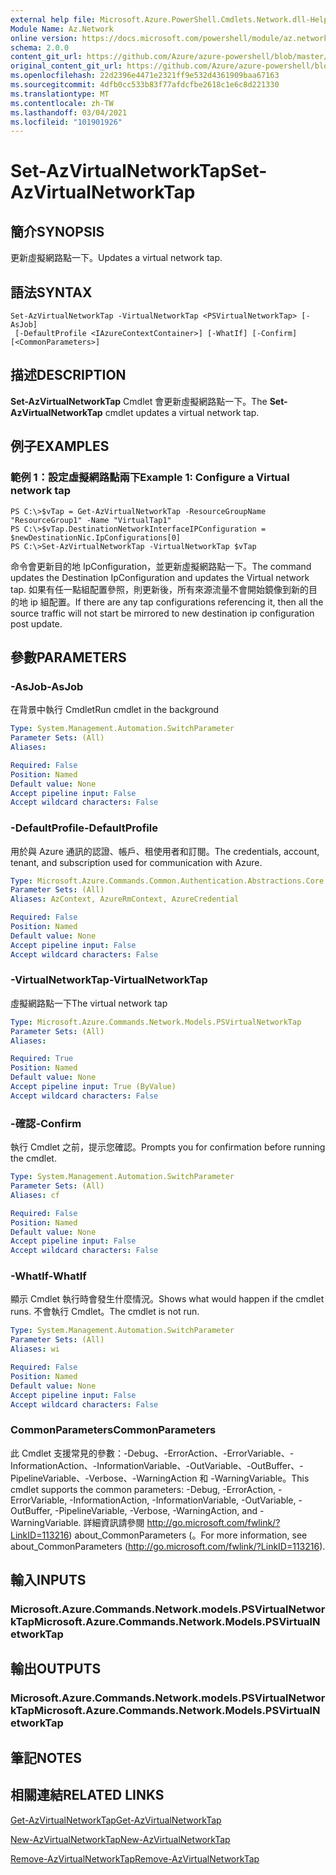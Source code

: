 ```yaml
---
external help file: Microsoft.Azure.PowerShell.Cmdlets.Network.dll-Help.xml
Module Name: Az.Network
online version: https://docs.microsoft.com/powershell/module/az.network/set-azvirtualnetworktap
schema: 2.0.0
content_git_url: https://github.com/Azure/azure-powershell/blob/master/src/Network/Network/help/Set-AzVirtualNetworkTap.md
original_content_git_url: https://github.com/Azure/azure-powershell/blob/master/src/Network/Network/help/Set-AzVirtualNetworkTap.md
ms.openlocfilehash: 22d2396e4471e2321ff9e532d4361909baa67163
ms.sourcegitcommit: 4dfb0cc533b83f77afdcfbe2618c1e6c8d221330
ms.translationtype: MT
ms.contentlocale: zh-TW
ms.lasthandoff: 03/04/2021
ms.locfileid: "101901926"
---
```

# <span data-ttu-id="90dee-101">Set-AzVirtualNetworkTap</span><span class="sxs-lookup"><span data-stu-id="90dee-101">Set-AzVirtualNetworkTap</span></span>

## <span data-ttu-id="90dee-102">簡介</span><span class="sxs-lookup"><span data-stu-id="90dee-102">SYNOPSIS</span></span>
<span data-ttu-id="90dee-103">更新虛擬網路點一下。</span><span class="sxs-lookup"><span data-stu-id="90dee-103">Updates a virtual network tap.</span></span>

## <span data-ttu-id="90dee-104">語法</span><span class="sxs-lookup"><span data-stu-id="90dee-104">SYNTAX</span></span>

```
Set-AzVirtualNetworkTap -VirtualNetworkTap <PSVirtualNetworkTap> [-AsJob]
 [-DefaultProfile <IAzureContextContainer>] [-WhatIf] [-Confirm] [<CommonParameters>]
```

## <span data-ttu-id="90dee-105">描述</span><span class="sxs-lookup"><span data-stu-id="90dee-105">DESCRIPTION</span></span>
<span data-ttu-id="90dee-106">**Set-AzVirtualNetworkTap** Cmdlet 會更新虛擬網路點一下。</span><span class="sxs-lookup"><span data-stu-id="90dee-106">The **Set-AzVirtualNetworkTap** cmdlet updates a virtual network tap.</span></span>

## <span data-ttu-id="90dee-107">例子</span><span class="sxs-lookup"><span data-stu-id="90dee-107">EXAMPLES</span></span>

### <span data-ttu-id="90dee-108">範例 1：設定虛擬網路點兩下</span><span class="sxs-lookup"><span data-stu-id="90dee-108">Example 1: Configure a Virtual network tap</span></span>
```
PS C:\>$vTap = Get-AzVirtualNetworkTap -ResourceGroupName "ResourceGroup1" -Name "VirtualTap1"
PS C:\>$vTap.DestinationNetworkInterfaceIPConfiguration = $newDestinationNic.IpConfigurations[0]
PS C:\>Set-AzVirtualNetworkTap -VirtualNetworkTap $vTap
```

<span data-ttu-id="90dee-109">命令會更新目的地 IpConfiguration，並更新虛擬網路點一下。</span><span class="sxs-lookup"><span data-stu-id="90dee-109">The command updates the Destination IpConfiguration and updates the Virtual network tap.</span></span>
<span data-ttu-id="90dee-110">如果有任一點組配置參照，則更新後，所有來源流量不會開始鏡像到新的目的地 ip 組配置。</span><span class="sxs-lookup"><span data-stu-id="90dee-110">If there are any tap configurations referencing it, then all the source traffic will not start be mirrored to new destination ip configuration post update.</span></span>

## <span data-ttu-id="90dee-111">參數</span><span class="sxs-lookup"><span data-stu-id="90dee-111">PARAMETERS</span></span>

### <span data-ttu-id="90dee-112">-AsJob</span><span class="sxs-lookup"><span data-stu-id="90dee-112">-AsJob</span></span>
<span data-ttu-id="90dee-113">在背景中執行 Cmdlet</span><span class="sxs-lookup"><span data-stu-id="90dee-113">Run cmdlet in the background</span></span>

```yaml
Type: System.Management.Automation.SwitchParameter
Parameter Sets: (All)
Aliases:

Required: False
Position: Named
Default value: None
Accept pipeline input: False
Accept wildcard characters: False
```

### <span data-ttu-id="90dee-114">-DefaultProfile</span><span class="sxs-lookup"><span data-stu-id="90dee-114">-DefaultProfile</span></span>
<span data-ttu-id="90dee-115">用於與 Azure 通訊的認證、帳戶、租使用者和訂閱。</span><span class="sxs-lookup"><span data-stu-id="90dee-115">The credentials, account, tenant, and subscription used for communication with Azure.</span></span>

```yaml
Type: Microsoft.Azure.Commands.Common.Authentication.Abstractions.Core.IAzureContextContainer
Parameter Sets: (All)
Aliases: AzContext, AzureRmContext, AzureCredential

Required: False
Position: Named
Default value: None
Accept pipeline input: False
Accept wildcard characters: False
```

### <span data-ttu-id="90dee-116">-VirtualNetworkTap</span><span class="sxs-lookup"><span data-stu-id="90dee-116">-VirtualNetworkTap</span></span>
<span data-ttu-id="90dee-117">虛擬網路點一下</span><span class="sxs-lookup"><span data-stu-id="90dee-117">The virtual network tap</span></span>

```yaml
Type: Microsoft.Azure.Commands.Network.Models.PSVirtualNetworkTap
Parameter Sets: (All)
Aliases:

Required: True
Position: Named
Default value: None
Accept pipeline input: True (ByValue)
Accept wildcard characters: False
```

### <span data-ttu-id="90dee-118">-確認</span><span class="sxs-lookup"><span data-stu-id="90dee-118">-Confirm</span></span>
<span data-ttu-id="90dee-119">執行 Cmdlet 之前，提示您確認。</span><span class="sxs-lookup"><span data-stu-id="90dee-119">Prompts you for confirmation before running the cmdlet.</span></span>

```yaml
Type: System.Management.Automation.SwitchParameter
Parameter Sets: (All)
Aliases: cf

Required: False
Position: Named
Default value: None
Accept pipeline input: False
Accept wildcard characters: False
```

### <span data-ttu-id="90dee-120">-WhatIf</span><span class="sxs-lookup"><span data-stu-id="90dee-120">-WhatIf</span></span>
<span data-ttu-id="90dee-121">顯示 Cmdlet 執行時會發生什麼情況。</span><span class="sxs-lookup"><span data-stu-id="90dee-121">Shows what would happen if the cmdlet runs.</span></span>
<span data-ttu-id="90dee-122">不會執行 Cmdlet。</span><span class="sxs-lookup"><span data-stu-id="90dee-122">The cmdlet is not run.</span></span>

```yaml
Type: System.Management.Automation.SwitchParameter
Parameter Sets: (All)
Aliases: wi

Required: False
Position: Named
Default value: None
Accept pipeline input: False
Accept wildcard characters: False
```

### <span data-ttu-id="90dee-123">CommonParameters</span><span class="sxs-lookup"><span data-stu-id="90dee-123">CommonParameters</span></span>
<span data-ttu-id="90dee-124">此 Cmdlet 支援常見的參數：-Debug、-ErrorAction、-ErrorVariable、-InformationAction、-InformationVariable、-OutVariable、-OutBuffer、-PipelineVariable、-Verbose、-WarningAction 和 -WarningVariable。</span><span class="sxs-lookup"><span data-stu-id="90dee-124">This cmdlet supports the common parameters: -Debug, -ErrorAction, -ErrorVariable, -InformationAction, -InformationVariable, -OutVariable, -OutBuffer, -PipelineVariable, -Verbose, -WarningAction, and -WarningVariable.</span></span> <span data-ttu-id="90dee-125">詳細資訊請參閱 http://go.microsoft.com/fwlink/?LinkID=113216) about_CommonParameters (。</span><span class="sxs-lookup"><span data-stu-id="90dee-125">For more information, see about_CommonParameters (http://go.microsoft.com/fwlink/?LinkID=113216).</span></span>

## <span data-ttu-id="90dee-126">輸入</span><span class="sxs-lookup"><span data-stu-id="90dee-126">INPUTS</span></span>

### <span data-ttu-id="90dee-127">Microsoft.Azure.Commands.Network.models.PSVirtualNetworkTap</span><span class="sxs-lookup"><span data-stu-id="90dee-127">Microsoft.Azure.Commands.Network.Models.PSVirtualNetworkTap</span></span>

## <span data-ttu-id="90dee-128">輸出</span><span class="sxs-lookup"><span data-stu-id="90dee-128">OUTPUTS</span></span>

### <span data-ttu-id="90dee-129">Microsoft.Azure.Commands.Network.models.PSVirtualNetworkTap</span><span class="sxs-lookup"><span data-stu-id="90dee-129">Microsoft.Azure.Commands.Network.Models.PSVirtualNetworkTap</span></span>

## <span data-ttu-id="90dee-130">筆記</span><span class="sxs-lookup"><span data-stu-id="90dee-130">NOTES</span></span>

## <span data-ttu-id="90dee-131">相關連結</span><span class="sxs-lookup"><span data-stu-id="90dee-131">RELATED LINKS</span></span>

[<span data-ttu-id="90dee-132">Get-AzVirtualNetworkTap</span><span class="sxs-lookup"><span data-stu-id="90dee-132">Get-AzVirtualNetworkTap</span></span>](./Get-AzVirtualNetworkTap.md)

[<span data-ttu-id="90dee-133">New-AzVirtualNetworkTap</span><span class="sxs-lookup"><span data-stu-id="90dee-133">New-AzVirtualNetworkTap</span></span>](./New-AzVirtualNetworkTap.md)

[<span data-ttu-id="90dee-134">Remove-AzVirtualNetworkTap</span><span class="sxs-lookup"><span data-stu-id="90dee-134">Remove-AzVirtualNetworkTap</span></span>](./Remove-AzVirtualNetworkTap.md)
